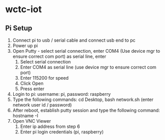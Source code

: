 # wctc-iot

## Pi Setup
1. Connect pi to usb / serial cable and connect usb end to pc
2. Power up pi
3. Open Putty - select serial connection, enter COM4 (Use device mgr to ensure correct com port) as serial line, enter 
     1. Select serial connection
     2. Enter COM4 as serial line (use device mgr to ensure correct com port)
     3. Enter 115200 for speed
     4. Click Open 
     5. Press enter
4. Login to pi: username: pi, password: raspberry
5. Type the following commands: cd Desktop, bash network.sh (enter network user id / password)
6. After reboot, establish putty session and type the following command: hostname -I
7. Open VNC Viewer 
     1. Enter ip address from step 6
     2. Enter pi login credentials (pi, raspberry)
